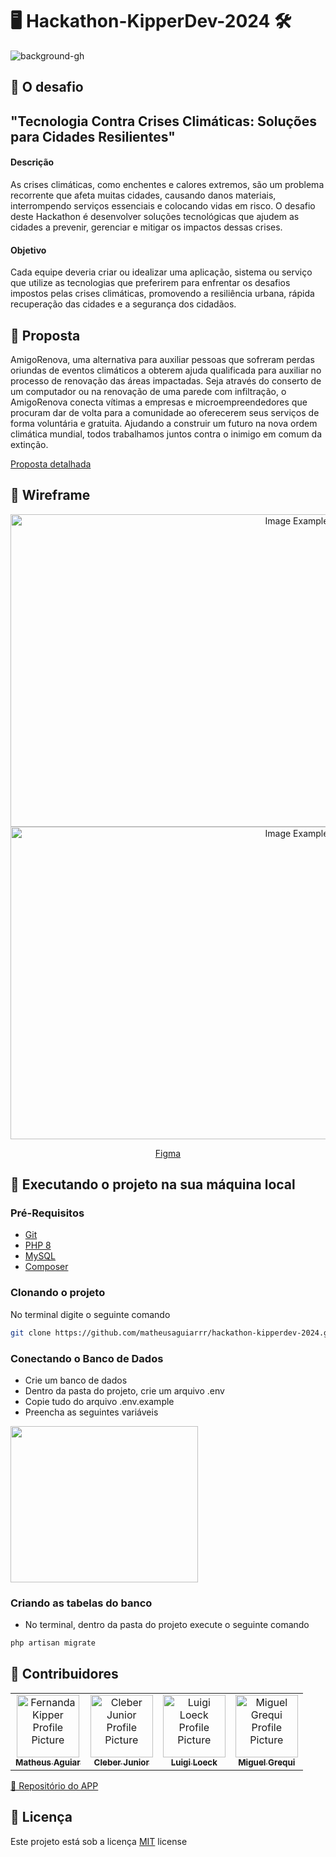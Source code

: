 <h1 style="font-weight: bold;">🖥️ Hackathon-KipperDev-2024 🛠️ </h1>

![background-gh](https://github.com/user-attachments/assets/015d259e-2379-468f-b316-66af5f969a53)

<h2 id="desafio">🎯 O desafio</h2>

<h2>"Tecnologia Contra Crises Climáticas: Soluções para Cidades Resilientes"</h2>

<h4>Descrição</h4>

As crises climáticas, como enchentes e calores extremos, são um problema recorrente que afeta muitas cidades, causando danos materiais, interrompendo serviços essenciais e colocando vidas em risco. O desafio deste Hackathon é desenvolver soluções tecnológicas que ajudem as cidades a prevenir, gerenciar e mitigar os impactos dessas crises.

<h4>Objetivo</h4>

Cada equipe deveria criar ou idealizar uma aplicação, sistema ou serviço que utilize as tecnologias que preferirem para enfrentar os desafios impostos pelas crises climáticas, promovendo a resiliência urbana, rápida recuperação das cidades e a segurança dos cidadãos.

<h2 id="proposta">📑 Proposta</h2>
<p>AmigoRenova, uma alternativa para auxiliar pessoas que sofreram perdas oriundas de eventos climáticos a obterem ajuda qualificada para auxiliar no processo de renovação das áreas impactadas. Seja através do conserto de um computador ou na renovação de uma parede com infiltração, o AmigoRenova conecta vítimas a empresas e microempreendedores que procuram dar de volta para a comunidade ao oferecerem seus serviços de forma voluntária e gratuita. Ajudando a construir um futuro na nova ordem climática mundial, todos trabalhamos juntos contra o inimigo em comum da extinção.</p>
<p><a href="https://docs.google.com/document/d/1_F1Wt9DwnyqUwDXvWiMhuEBXiNz6Bl532SmIFvEayxE/edit#heading=h.z6ne0og04bp5">Proposta detalhada</a></p>

<h2 id="wireframe">📏 Wireframe</h2>
<p align="center">
    <img src="https://github.com/user-attachments/assets/bfff682c-5323-482c-b103-8d68afecd48f" alt="Image Example" height="500px" width="900px">
    <img src="https://github.com/user-attachments/assets/144adceb-f635-42f1-afe2-29b07f40a57d" alt="Image Example" height="500px" width="900px">
</p>
<p align="center"><a href="https://www.figma.com/design/ZpMvDGd4rXEzLFW4Sfb1mq/Hackathon?node-id=0-1&t=gg7bxvFi6tNT7DEy-0">Figma</a></p>

<h2 id="executando">🚀 Executando o projeto na sua máquina local</h2>

<h3>Pré-Requisitos</h3>

- [Git](https://git-scm.com/)
- [PHP 8](https://getcomposer.org/)
- [MySQL](https://dev.mysql.com/downloads/installer/)
- [Composer](https://getcomposer.org/)

<h3>Clonando o projeto</h3>

No terminal digite o seguinte comando

```bash
git clone https://github.com/matheusaguiarrr/hackathon-kipperdev-2024.git
```


<h3>Conectando o Banco de Dados</h3>

- Crie um banco de dados
- Dentro da pasta do projeto, crie um arquivo .env
- Copie tudo do arquivo .env.example
- Preencha as seguintes variáveis

<img src="https://github.com/user-attachments/assets/ec699064-e74d-4266-8248-9422ba414ee4" height=250 width=300>

<h3>Criando as tabelas do banco</h3>

- No terminal, dentro da pasta do projeto execute o seguinte comando
```bash
php artisan migrate
```

<h2 id="colab">🤝 Contribuidores</h2>

<table>
  <tr>
    <td align="center">
      <a href="#">
        <img src="https://avatars.githubusercontent.com/u/106553412?v=4" width="100px;" alt="Fernanda Kipper Profile Picture"/><br>
        <sub>
          <b>Matheus Aguiar</b>
        </sub>
      </a>
    </td>
    <td align="center">
      <a href="#">
        <img src="https://avatars.githubusercontent.com/u/116321960?v=4" width="100px;" alt="Cleber Junior Profile Picture"/><br>
        <sub>
          <b>Cleber Junior</b>
        </sub>
      </a>
    </td>
    <td align="center">
      <a href="#">
        <img src="https://avatars.githubusercontent.com/u/101760004?v=4" width="100px;" alt="Luigi Loeck Profile Picture"/><br>
        <sub>
          <b>Luigi Loeck</b>
        </sub>
      </a>
    </td>
      <td align="center">
      <a href="#">
        <img src="https://avatars.githubusercontent.com/u/176450008?v=4" width="100px;" alt="Miguel Grequi Profile Picture"/><br>
        <sub>
          <b>Miguel Grequi</b>
        </sub>
      </a>
    </td>
  </tr>
</table>

[📱 Repositório do APP](https://github.com/LuigiLoeck/AmigoRenova)

<h2 id="licenca">📝 Licença</h2>

Este projeto está sob a licença [MIT](LICENSE) license

